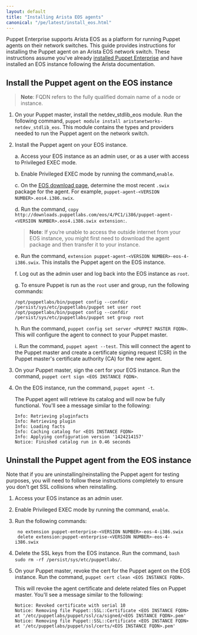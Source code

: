 ```yaml
---
layout: default
title: "Installing Arista EOS agents"
canonical: "/pe/latest/install_eos.html"
---
```


Puppet Enterprise supports Arista EOS as a platform for running Puppet agents on their network switches. This guide provides instructions for installing the Puppet agent on an Arista EOS network switch. These instructions assume you've already [installed Puppet Enterprise](./install_basic.html) and have installed an EOS instance following the Arista documentation.


## Install the Puppet agent on the EOS instance

>**Note**: FQDN refers to the fully qualified domain name of a node or instance.

1. On your Puppet master, install the netdev_stdlib_eos module. Run the following command, `puppet module install aristanetworks-netdev_stdlib_eos`. This module contains the types and providers needed to run the Puppet agent on the network switch.

2. Install the Puppet agent on your EOS instance.

   a. Access your EOS instance as an admin user, or as a user with access to Privileged EXEC mode.

   b. Enable Privileged EXEC mode by running the command,`enable`.

   c. On the [EOS download page](http://downloads.puppetlabs.com/eos/4/PC1/i386/), determine the most recent `.swix` package for the agent. For example, `puppet-agent-<VERSION NUMBER>.eos4.i386.swix`.
   
   d. Run the command, `copy http://downloads.puppetlabs.com/eos/4/PC1/i386/puppet-agent-<VERSION NUMBER>.eos4.i386.swix extension:`. 

   > **Note**: If you’re unable to access the outside internet from your EOS instance, you might first need to download the agent package and then transfer it to your instance.

   e. Run the command, `extension puppet-agent-<VERSION NUMBER>-eos-4-i386.swix`. This installs the Puppet agent on the EOS instance.
   
   f. Log out as the admin user and log back into the EOS instance as `root`.
   
   g. To ensure Puppet is run as the `root` user and group, run the following commands:
   
   ~~~
   /opt/puppetlabs/bin/puppet config --confdir /persist/sys/etc/puppetlabs/puppet set user root
   /opt/puppetlabs/bin/puppet config --confdir /persist/sys/etc/puppetlabs/puppet set group root 
   ~~~

   h. Run the command, `puppet config set server <PUPPET MASTER FQDN>`. This will configure the agent to connect to your Puppet master.

   i. Run the command,  `puppet agent --test`. This will connect the agent to the Puppet master and create a certificate signing request (CSR) in the Puppet master's certificate authority (CA) for the new agent.

3. On your Puppet master, sign the cert for your EOS instance. Run the command, `puppet cert sign <EOS INSTANCE FQDN>`.

4. On the EOS instance, run the command, `puppet agent -t`.

   The Puppet agent will retrieve its catalog and will now be fully functional. You'll see a message similar to the following:

       Info: Retrieving pluginfacts
       Info: Retrieving plugin
       Info: Loading facts
       Info: Caching catalog for <EOS INSTANCE FQDN>
       Info: Applying configuration version '1424214157'
       Notice: Finished catalog run in 0.46 seconds

## Uninstall the Puppet agent from the EOS instance

Note that if you are uninstalling/reinstalling the Puppet agent for testing purposes, you will need to follow these instructions completely to ensure you don't get SSL collisions when reinstalling.

1. Access your EOS instance as an admin user.
2. Enable Privileged EXEC mode by running the command, `enable`.
3. Run the following commands:

        no extension puppet-enterprise-<VERSION NUMBER>-eos-4-i386.swix
        delete extension:puppet-enterprise-<VERSION NUMBER>-eos-4-i386.swix

4. Delete the SSL keys from the EOS instance. Run the command, `bash sudo rm -rf /persist/sys/etc/puppetlabs/`.
5. On your Puppet master, revoke the cert for the Puppet agent on the EOS instance. Run the command, `puppet cert clean <EOS INSTANCE FQDN>`.

   This will revoke the agent certificate and delete related files on Puppet master. You'll see a message similar to the following:

       Notice: Revoked certificate with serial 10
       Notice: Removing file Puppet::SSL::Certificate <EOS INSTANCE FQDN> at '/etc/puppetlabs/puppet/ssl/ca/signed/<EOS INSTANCE FQDN>.pem'
       Notice: Removing file Puppet::SSL::Certificate <EOS INSTANCE FQDN> at '/etc/puppetlabs/puppet/ssl/certs/<EOS INSTANCE FQDN>.pem'
